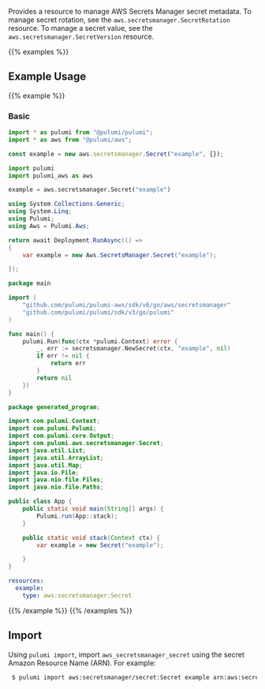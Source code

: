 Provides a resource to manage AWS Secrets Manager secret metadata. To manage secret rotation, see the `aws.secretsmanager.SecretRotation` resource. To manage a secret value, see the `aws.secretsmanager.SecretVersion` resource.

{{% examples %}}
## Example Usage
{{% example %}}
### Basic

```typescript
import * as pulumi from "@pulumi/pulumi";
import * as aws from "@pulumi/aws";

const example = new aws.secretsmanager.Secret("example", {});
```
```python
import pulumi
import pulumi_aws as aws

example = aws.secretsmanager.Secret("example")
```
```csharp
using System.Collections.Generic;
using System.Linq;
using Pulumi;
using Aws = Pulumi.Aws;

return await Deployment.RunAsync(() => 
{
    var example = new Aws.SecretsManager.Secret("example");

});
```
```go
package main

import (
	"github.com/pulumi/pulumi-aws/sdk/v6/go/aws/secretsmanager"
	"github.com/pulumi/pulumi/sdk/v3/go/pulumi"
)

func main() {
	pulumi.Run(func(ctx *pulumi.Context) error {
		_, err := secretsmanager.NewSecret(ctx, "example", nil)
		if err != nil {
			return err
		}
		return nil
	})
}
```
```java
package generated_program;

import com.pulumi.Context;
import com.pulumi.Pulumi;
import com.pulumi.core.Output;
import com.pulumi.aws.secretsmanager.Secret;
import java.util.List;
import java.util.ArrayList;
import java.util.Map;
import java.io.File;
import java.nio.file.Files;
import java.nio.file.Paths;

public class App {
    public static void main(String[] args) {
        Pulumi.run(App::stack);
    }

    public static void stack(Context ctx) {
        var example = new Secret("example");

    }
}
```
```yaml
resources:
  example:
    type: aws:secretsmanager:Secret
```
{{% /example %}}
{{% /examples %}}

## Import

Using `pulumi import`, import `aws_secretsmanager_secret` using the secret Amazon Resource Name (ARN). For example:

```sh
 $ pulumi import aws:secretsmanager/secret:Secret example arn:aws:secretsmanager:us-east-1:123456789012:secret:example-123456
```
 